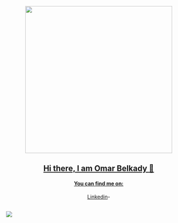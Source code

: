 <div align="center">
<a href="https://www.github.com/redxzeta/GitHub-FrontPage">
<img src="https://i.github-camo.com/62baf239d17a85ea2fbf61ce5601fbd2e402aac1/68747470733a2f2f7261772e67697468756275736572636f6e74656e742e636f6d2f69736b616e6461726a616d696c2f636f6e766572742d68746d6c2d746f2d6a732f6d61737465722f696d672f636f6e766572742d68746d6c2d746f2d6a732e676966" width="400px" />

## Hi there, I am Omar Belkady :wave:
#### You can find me on:
[Linkedin](https://www.linkedin.com/in/nsuarez22)-


<br>
<a href="https://github.com/redxzeta/GitHub-FrontPage">
	<img align="left" src="https://github-readme-stats.vercel.app/api?username=redxzeta&show_icons=true&theme=radical" />
</a>

